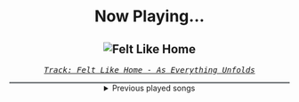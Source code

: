 <div align="center"> 
<h1>Now Playing...</h1>

![Felt Like Home](https://i.scdn.co/image/ab67616d00001e02f908353e6de63cbc19490537)
--
_<samp><a href="https://open.spotify.com/track/1Tvq5AWaYmN598So4r6p2h">Track: Felt Like Home - As Everything Unfolds</a></samp>_

<div style="border: 1px #4B5054 solid"></div>
<details>
  <summary>
    Previous played songs
  </summary>
  <table>
    <thead>
      <tr>
        <th>
          Artist
        </th>
        <th>
          Song
        </th>
        <th>
          Link
        </th>
      </tr>
    </thead>
    <tbody>
      <tr><td>As Everything Unfolds</td><td>Felt Like Home</td><td><a href="https://open.spotify.com/track/1Tvq5AWaYmN598So4r6p2h">https://open.spotify.com/track/1Tvq5AWaYmN598So4r6p2h</a></td></tr><tr><td>Jonathan Young</td><td>Children of Night</td><td><a href="https://open.spotify.com/track/31ADD8oIUgyiXkDaG8Q9rS">https://open.spotify.com/track/31ADD8oIUgyiXkDaG8Q9rS</a></td></tr><tr><td>For The Fallen Dreams</td><td>No Heaven</td><td><a href="https://open.spotify.com/track/5nxZSkMS7VpbjEHaCQ39a1">https://open.spotify.com/track/5nxZSkMS7VpbjEHaCQ39a1</a></td></tr><tr><td>Foxblood</td><td>Kind Regards</td><td><a href="https://open.spotify.com/track/4luvnf2ACstVJd1V3FFMQh">https://open.spotify.com/track/4luvnf2ACstVJd1V3FFMQh</a></td></tr><tr><td>Aborted</td><td>Infinite Terror</td><td><a href="https://open.spotify.com/track/799oyNdfrUgicei5MEi1nC">https://open.spotify.com/track/799oyNdfrUgicei5MEi1nC</a></td></tr><tr><td>Happyalone.</td><td>SHAME ON ME</td><td><a href="https://open.spotify.com/track/79KWjMj9Q3qDylVbCXmSzk">https://open.spotify.com/track/79KWjMj9Q3qDylVbCXmSzk</a></td></tr><tr><td>The Unguided</td><td>Iceheart Fragment - Re-Imagined</td><td><a href="https://open.spotify.com/track/1Ue5uwP3sPpxwluUSkYVFT">https://open.spotify.com/track/1Ue5uwP3sPpxwluUSkYVFT</a></td></tr><tr><td>Avatarium</td><td>Nocturne</td><td><a href="https://open.spotify.com/track/1oqOOPiULtvfJaPpTFM4ic">https://open.spotify.com/track/1oqOOPiULtvfJaPpTFM4ic</a></td></tr><tr><td>Lost in Kiev</td><td>We Are</td><td><a href="https://open.spotify.com/track/4ja3RSMcwfjoSa6YTmRyf2">https://open.spotify.com/track/4ja3RSMcwfjoSa6YTmRyf2</a></td></tr><tr><td>Writing The Future</td><td>Death Is The Only Way Out</td><td><a href="https://open.spotify.com/track/53t4fQZDEEVB7SSIReSiDO">https://open.spotify.com/track/53t4fQZDEEVB7SSIReSiDO</a></td></tr><tr><td>Johari</td><td>Salvia (From "Scorn")</td><td><a href="https://open.spotify.com/track/25oNghF1U0m1H9TA5m9Mu1">https://open.spotify.com/track/25oNghF1U0m1H9TA5m9Mu1</a></td></tr><tr><td>Banshee</td><td>KILL ALL PREDATORS</td><td><a href="https://open.spotify.com/track/116m1FqbddR1KEFTw7ZItH">https://open.spotify.com/track/116m1FqbddR1KEFTw7ZItH</a></td></tr><tr><td>HIGHSOCIETY</td><td>Burn (feat. Craig Mabbitt of Escape The Fate)</td><td><a href="https://open.spotify.com/track/6eBuQV5H7LmNZ8p4MTtwWL">https://open.spotify.com/track/6eBuQV5H7LmNZ8p4MTtwWL</a></td></tr><tr><td>Solence</td><td>Blood Sweat Tears</td><td><a href="https://open.spotify.com/track/6JjrxVuJwItGuQ8TCMpv2K">https://open.spotify.com/track/6JjrxVuJwItGuQ8TCMpv2K</a></td></tr><tr><td>Gothminister</td><td>Star</td><td><a href="https://open.spotify.com/track/5WsSBRn7yb7mlYKT3Ejvoe">https://open.spotify.com/track/5WsSBRn7yb7mlYKT3Ejvoe</a></td></tr><tr><td>Stryper</td><td>Ashes to Ashes</td><td><a href="https://open.spotify.com/track/0VdFJsLHyBZrA5G2R32JIj">https://open.spotify.com/track/0VdFJsLHyBZrA5G2R32JIj</a></td></tr><tr><td>Exhumed</td><td>Necrotica</td><td><a href="https://open.spotify.com/track/2AdSg9Fpi2zKtkjboSQmgb">https://open.spotify.com/track/2AdSg9Fpi2zKtkjboSQmgb</a></td></tr><tr><td>White Skull</td><td>Metal Never Rusts</td><td><a href="https://open.spotify.com/track/0iPSBUAAANBPhrTPXpd0qK">https://open.spotify.com/track/0iPSBUAAANBPhrTPXpd0qK</a></td></tr><tr><td>CABAL</td><td>Plague Bringer</td><td><a href="https://open.spotify.com/track/7MWR9jhJ9bNssmOHTdTE0T">https://open.spotify.com/track/7MWR9jhJ9bNssmOHTdTE0T</a></td></tr><tr><td>Chelsea Grin</td><td>Forever Bloom (feat. Trevor Strnad)</td><td><a href="https://open.spotify.com/track/5mavoeczZoK9jeHFVWTkv6">https://open.spotify.com/track/5mavoeczZoK9jeHFVWTkv6</a></td></tr>
    </tbody>
  </table>
</details>

</div>
